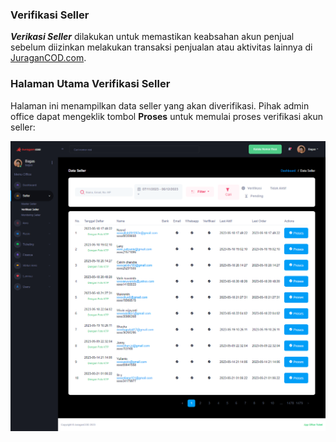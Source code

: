 ### Verifikasi Seller

<b>_Verikasi Seller_</b> dilakukan untuk memastikan keabsahan akun penjual sebelum diizinkan melakukan transaksi penjualan atau aktivitas lainnya di [JuraganCOD.com](https://juragancod.com).

### Halaman Utama Verifikasi Seller

Halaman ini menampilkan data seller yang akan diverifikasi. Pihak admin office dapat mengeklik tombol <b>Proses</b> untuk memulai proses verifikasi akun seller: <br>

![image](verifikasi-seller.png)
